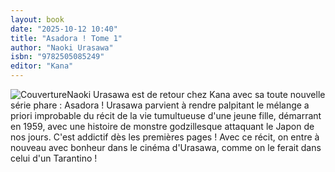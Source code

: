 ```yaml
---
layout: book
date: "2025-10-12 10:40"
title: "Asadora ! Tome 1"
author: "Naoki Urasawa"
isbn: "9782505085249"
editor: "Kana"
---
```

![Couverture](/img/9782505085249.jpeg)Naoki Urasawa est de retour chez Kana avec sa toute nouvelle série phare : Asadora ! Urasawa parvient à rendre palpitant le mélange a priori improbable du récit de la vie tumultueuse d'une jeune fille, démarrant en 1959, avec une histoire de monstre godzillesque attaquant le Japon de nos jours. C'est addictif dès les premières pages ! Avec ce récit, on entre à nouveau avec bonheur dans le cinéma d'Urasawa, comme on le ferait dans celui d'un Tarantino !
